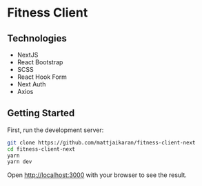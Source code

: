 # Fitness Client

## Technologies
- NextJS
- React Bootstrap
- SCSS
- React Hook Form
- Next Auth
- Axios

## Getting Started

First, run the development server:

```bash
git clone https://github.com/mattjaikaran/fitness-client-next
cd fitness-client-next
yarn
yarn dev
```

Open [http://localhost:3000](http://localhost:3000) with your browser to see the result.
